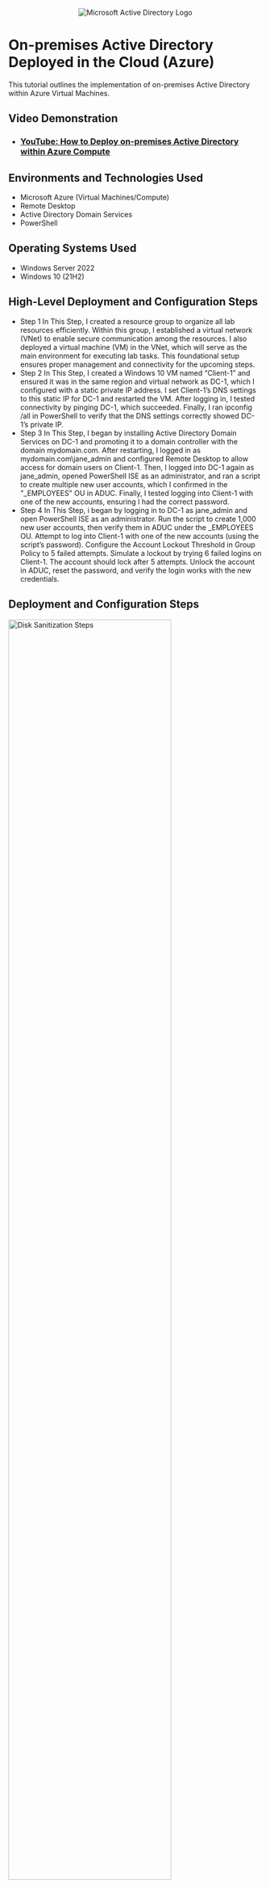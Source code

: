 <p align="center">
<img src="https://i.imgur.com/pU5A58S.png" alt="Microsoft Active Directory Logo"/>
</p>

<h1>On-premises Active Directory Deployed in the Cloud (Azure)</h1>
This tutorial outlines the implementation of on-premises Active Directory within Azure Virtual Machines.<br />


<h2>Video Demonstration</h2>

- ### [YouTube: How to Deploy on-premises Active Directory within Azure Compute](https://www.youtube.com/watch?v=ql2fy4voGi4)

<h2>Environments and Technologies Used</h2>

- Microsoft Azure (Virtual Machines/Compute)
- Remote Desktop
- Active Directory Domain Services
- PowerShell

<h2>Operating Systems Used </h2>

- Windows Server 2022
- Windows 10 (21H2)

<h2>High-Level Deployment and Configuration Steps</h2>

- Step 1 In This Step, I created a resource group to organize all lab resources efficiently. Within this group, I established a virtual network (VNet) to enable secure communication among the resources. I also deployed a virtual machine (VM) in the VNet, which will serve as the main environment for executing lab tasks. This foundational setup ensures proper management and connectivity for the upcoming steps.
- Step 2 In This Step, I created a Windows 10 VM named “Client-1” and ensured it was in the same region and virtual network as DC-1, which I configured with a static private IP address. I set Client-1’s DNS settings to this static IP for DC-1 and restarted the VM. After logging in, I tested connectivity by pinging DC-1, which succeeded. Finally, I ran ipconfig /all in PowerShell to verify that the DNS settings correctly showed DC-1’s private IP.
- Step 3 In This Step, I began by installing Active Directory Domain Services on DC-1 and promoting it to a domain controller with the domain mydomain.com. After restarting, I logged in as mydomain.com\jane_admin and configured Remote Desktop to allow access for domain users on Client-1. Then, I logged into DC-1 again as jane_admin, opened PowerShell ISE as an administrator, and ran a script to create multiple new user accounts, which I confirmed in the "_EMPLOYEES" OU in ADUC. Finally, I tested logging into Client-1 with one of the new accounts, ensuring I had the correct password.
- Step 4 In This Step, i began by logging in to DC-1 as jane_admin and open PowerShell ISE as an administrator. Run the script to create 1,000 new user accounts, then verify them in ADUC under the _EMPLOYEES OU.
Attempt to log into Client-1 with one of the new accounts (using the script’s password).
Configure the Account Lockout Threshold in Group Policy to 5 failed attempts. Simulate a lockout by trying 6 failed logins on Client-1. The account should lock after 5 attempts.
Unlock the account in ADUC, reset the password, and verify the login works with the new credentials.



<h2>Deployment and Configuration Steps</h2>

<p>
<img src="https://i.imgur.com/DJmEXEB.png" height="80%" width="80%" alt="Disk Sanitization Steps"/>
</p>
<p>
Lorem ipsum dolor sit amet, consectetur adipiscing elit, sed do eiusmod tempor incididunt ut labore et dolore magna aliqua. Ut enim ad minim veniam, quis nostrud exercitation ullamco laboris nisi ut aliquip ex ea commodo consequat. Duis aute irure dolor in reprehenderit in voluptate velit esse cillum dolore eu fugiat nulla pariatur.
</p>
<br />

<p>
<img src=(https://imgur.com/a/3WZf7wx) height="80%" width="80%" alt="Disk Sanitization Steps"/>
</p>
<p>
Lorem ipsum dolor sit amet, consectetur adipiscing elit, sed do eiusmod tempor incididunt ut labore et dolore magna aliqua. Ut enim ad minim veniam, quis nostrud exercitation ullamco laboris nisi ut aliquip ex ea commodo consequat. Duis aute irure dolor in reprehenderit in voluptate velit esse cillum dolore eu fugiat nulla pariatur.
</p>
<br />

<p>
<img src=https://i.imgur.com/4TOwIDx.png height="80%" width="80%" alt="Disk Sanitization Steps"/>
</p>
<p>
Lorem ipsum dolor sit amet, consectetur adipiscing elit, sed do eiusmod tempor incididunt ut labore et dolore magna aliqua. Ut enim ad minim veniam, quis nostrud exercitation ullamco laboris nisi ut aliquip ex ea commodo consequat. Duis aute irure dolor in reprehenderit in voluptate velit esse cillum dolore eu fugiat nulla pariatur.
</p>
<br />
